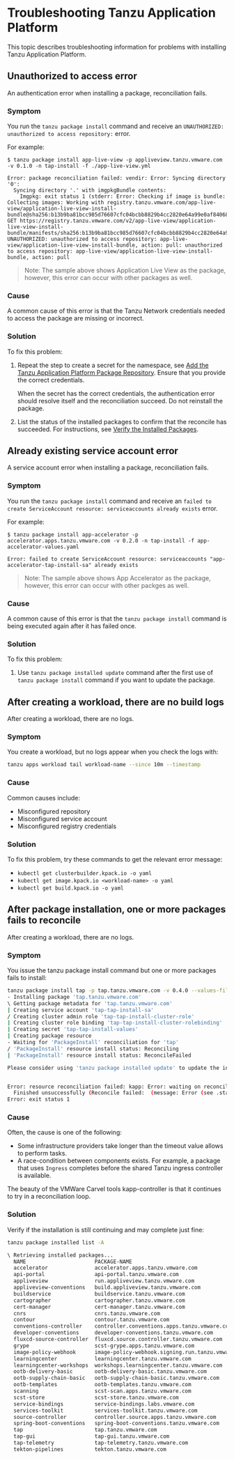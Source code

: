 # Troubleshooting Tanzu Application Platform

This topic describes troubleshooting information for problems with installing Tanzu Application Platform.

## <a id='unauthorized-to-access'></a> Unauthorized to access error

An authentication error when installing a package, reconciliation fails.

### Symptom

You run the `tanzu package install` command and receive an `UNAUTHORIZED: unauthorized to access repository:` error.

For example:

```
$ tanzu package install app-live-view -p appliveview.tanzu.vmware.com -v 0.1.0 -n tap-install -f ./app-live-view.yml

Error: package reconciliation failed: vendir: Error: Syncing directory '0':
  Syncing directory '.' with imgpkgBundle contents:
    Imgpkg: exit status 1 (stderr: Error: Checking if image is bundle: Collecting images: Working with registry.tanzu.vmware.com/app-live-view/application-live-view-install-bundle@sha256:b13b9ba81bcc985d76607cfc04bcbb8829b4cc2820e64a99e0af840681da12aa: GET https://registry.tanzu.vmware.com/v2/app-live-view/application-live-view-install-bundle/manifests/sha256:b13b9ba81bcc985d76607cfc04bcbb8829b4cc2820e64a99e0af840681da12aa: UNAUTHORIZED: unauthorized to access repository: app-live-view/application-live-view-install-bundle, action: pull: unauthorized to access repository: app-live-view/application-live-view-install-bundle, action: pull
```

> Note: The sample above shows Application Live View as the package, however, this error can occur
 with other packages as well.

### Cause

A common cause of this error is that the Tanzu Network credentials needed to access the package
are missing or incorrect.

### Solution

To fix this problem:

1. Repeat the step to create a secret for the namespace, see [Add the Tanzu Application Platform Package Repository](install.md#add-package-repositories).
   Ensure that you provide the correct credentials.

   When the secret has the correct credentials,
   the authentication error should resolve itself and the reconciliation succeed.
   Do not reinstall the package.

2. List the status of the installed packages to confirm that the reconcile has succeeded.
   For instructions, see [Verify the Installed Packages](install-components.md#verify).

## <a id='existing-service-account'></a> Already existing service account error

A service account error when installing a package, reconciliation fails.

### Symptom

You run the `tanzu package install` command and receive an `failed to create ServiceAccount resource: serviceaccounts already exists` error.

For example:

```
$ tanzu package install app-accelerator -p accelerator.apps.tanzu.vmware.com -v 0.2.0 -n tap-install -f app-accelerator-values.yaml

Error: failed to create ServiceAccount resource: serviceaccounts "app-accelerator-tap-install-sa" already exists
```

> Note: The sample above shows App Accelerator as the package, however, this error can occur
 with other packges as well.

### Cause

A common cause of this error is that the `tanzu package install` command is being executed again after it has failed once.

### Solution

To fix this problem:

1. Use `tanzu package installed update` command after the first use of `tanzu package install` command if you want to update the package.

## <a id='workload-no-build'></a> After creating a workload, there are no build logs

After creating a workload, there are no logs.

### Symptom

You create a workload, but no logs appear when you check the logs with:

```bash
tanzu apps workload tail workload-name --since 10m --timestamp
```

### Cause

Common causes include:
- Misconfigured repository
- Misconfigured service account
- Misconfigured registry credentials

### Solution

To fix this problem, try these commands to get the relevant error message:

- `kubectl get clusterbuilder.kpack.io -o yaml`
- `kubectl get image.kpack.io <workload-name> -o yaml`
- `kubectl get build.kpack.io -o yaml`

## <a id='failed-reconcile'></a> After package installation, one or more packages fails to reconcile

After creating a workload, there are no logs.

### Symptom

You issue the tanzu package install command but one or more packages fails to install:

```bash
tanzu package install tap -p tap.tanzu.vmware.com -v 0.4.0 --values-file tap-values.yaml -n tap-install
- Installing package 'tap.tanzu.vmware.com'
\ Getting package metadata for 'tap.tanzu.vmware.com'
| Creating service account 'tap-tap-install-sa'
/ Creating cluster admin role 'tap-tap-install-cluster-role'
| Creating cluster role binding 'tap-tap-install-cluster-rolebinding'
| Creating secret 'tap-tap-install-values'
| Creating package resource
- Waiting for 'PackageInstall' reconciliation for 'tap'
/ 'PackageInstall' resource install status: Reconciling
| 'PackageInstall' resource install status: ReconcileFailed

Please consider using 'tanzu package installed update' to update the installed package with correct settings


Error: resource reconciliation failed: kapp: Error: waiting on reconcile packageinstall/tap-gui (packaging.carvel.dev/v1alpha1) namespace: tap-install:
  Finished unsuccessfully (Reconcile failed:  (message: Error (see .status.usefulErrorMessage for details))). Reconcile failed: Error (see .status.usefulErrorMessage for details)
Error: exit status 1
```

### Cause

Often, the cause is one of the following:

- Some infrastructure providers take longer than the timeout value allows to perform tasks. 
- A race-condition between components exists.
  For example, a package that uses `Ingress` completes before the shared Tanzu ingress controller is available.
  
The beauty of the VMWare Carvel tools kapp-controller is that it continues to try in a reconciliation loop.

### Solution

Verify if the installation is still continuing and may complete just fine:

```bash
tanzu package installed list -A
```

```bash
\ Retrieving installed packages...
  NAME                      PACKAGE-NAME                                       PACKAGE-VERSION  STATUS               NAMESPACE
  accelerator               accelerator.apps.tanzu.vmware.com                  0.5.1            Reconcile succeeded  tap-install
  api-portal                api-portal.tanzu.vmware.com                        1.0.6            Reconcile succeeded  tap-install
  appliveview               run.appliveview.tanzu.vmware.com                   1.0.0-build.3    Reconciling          tap-install
  appliveview-conventions   build.appliveview.tanzu.vmware.com                 1.0.0-build.3    Reconcile succeeded  tap-install
  buildservice              buildservice.tanzu.vmware.com                      1.4.0-build.1    Reconciling          tap-install
  cartographer              cartographer.tanzu.vmware.com                      0.0.8-rc.7       Reconcile succeeded  tap-install
  cert-manager              cert-manager.tanzu.vmware.com                      1.5.3+tap.1      Reconcile succeeded  tap-install
  cnrs                      cnrs.tanzu.vmware.com                              1.1.0            Reconcile succeeded  tap-install
  contour                   contour.tanzu.vmware.com                           1.18.2+tap.1     Reconcile succeeded  tap-install
  conventions-controller    controller.conventions.apps.tanzu.vmware.com       0.4.2            Reconcile succeeded  tap-install
  developer-conventions     developer-conventions.tanzu.vmware.com             0.4.0-build1     Reconcile succeeded  tap-install
  fluxcd-source-controller  fluxcd.source.controller.tanzu.vmware.com          0.16.0           Reconcile succeeded  tap-install
  grype                     scst-grype.apps.tanzu.vmware.com                   1.0.0            Reconcile succeeded  tap-install
  image-policy-webhook      image-policy-webhook.signing.run.tanzu.vmware.com  1.0.0-beta.2     Reconcile succeeded  tap-install
  learningcenter            learningcenter.tanzu.vmware.com                    0.1.0-build.6    Reconcile succeeded  tap-install
  learningcenter-workshops  workshops.learningcenter.tanzu.vmware.com          0.1.0-build.7    Reconcile succeeded  tap-install
  ootb-delivery-basic       ootb-delivery-basic.tanzu.vmware.com               0.4.0-build.2    Reconcile succeeded  tap-install
  ootb-supply-chain-basic   ootb-supply-chain-basic.tanzu.vmware.com           0.4.0-build.2    Reconcile succeeded  tap-install
  ootb-templates            ootb-templates.tanzu.vmware.com                    0.4.0-build.2    Reconcile succeeded  tap-install
  scanning                  scst-scan.apps.tanzu.vmware.com                    1.0.0            Reconcile succeeded  tap-install
  scst-store                scst-store.tanzu.vmware.com                        1.0.0-beta.2     Reconcile succeeded  tap-install
  service-bindings          service-bindings.labs.vmware.com                   0.6.0            Reconcile succeeded  tap-install
  services-toolkit          services-toolkit.tanzu.vmware.com                  0.5.0-rc.3       Reconcile succeeded  tap-install
  source-controller         controller.source.apps.tanzu.vmware.com            0.2.0            Reconcile succeeded  tap-install
  spring-boot-conventions   spring-boot-conventions.tanzu.vmware.com           0.2.0            Reconcile succeeded  tap-install
  tap                       tap.tanzu.vmware.com                               0.4.0-build.12   Reconciling          tap-install
  tap-gui                   tap-gui.tanzu.vmware.com                           1.0.0-rc.72      Reconcile succeeded  tap-install
  tap-telemetry             tap-telemetry.tanzu.vmware.com                     0.1.0            Reconcile succeeded  tap-install
  tekton-pipelines          tekton.tanzu.vmware.com                            0.30.0           Reconcile succeeded  tap-install
  ```
